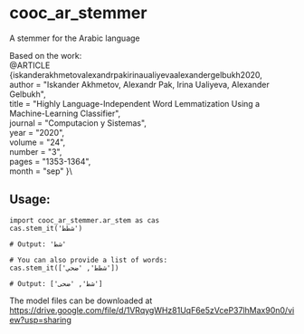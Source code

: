 # cooc_ar_stemmer
A stemmer for the Arabic language

Based on the work: \
@ARTICLE {iskanderakhmetovalexandrpakirinaualiyevaalexandergelbukh2020, \
author = "Iskander Akhmetov, Alexandr Pak, Irina Ualiyeva, Alexander Gelbukh", \
title = "Highly Language-Independent Word Lemmatization Using a Machine-Learning Classifier", \
journal = "Computacion y Sistemas", \
year = "2020", \
volume = "24", \
number = "3", \
pages = "1353-1364", \
month = "sep" }\

## Usage:
```
import cooc_ar_stemmer.ar_stem as cas
cas.stem_it('شطط')

# Output: 'شط'

# You can also provide a list of words:
cas.stem_it(['شطط', 'ضحي'])

# Output: ['شط', 'ضحى']
```

The model files can be downloaded at https://drive.google.com/file/d/1VRqygWHz81UqF6e5zVceP37lhMax90n0/view?usp=sharing
